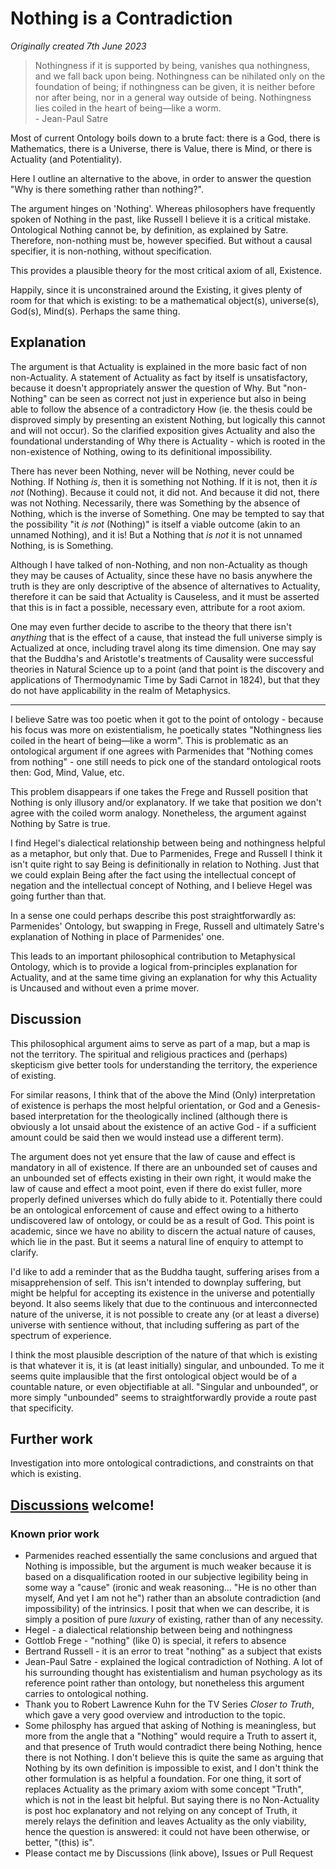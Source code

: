 # Nothing is a Contradiction

*Originally created 7th June 2023*

> Nothingness if it is supported by being, vanishes qua nothingness, and we fall back upon
being. Nothingness can be nihilated only on the foundation of being; if nothingness can be
given, it is neither before nor after being, nor in a general way outside of being. Nothingness
lies coiled in the heart of being—like a worm.
<br>- Jean-Paul Satre

Most of current Ontology boils down to a brute fact: there is a God, there is Mathematics, there is a Universe, there is Value, there is Mind, or there is Actuality (and Potentiality).

Here I outline an alternative to the above, in order to answer the question "Why is there something rather than nothing?".

The argument hinges on 'Nothing'. Whereas philosophers have frequently spoken of Nothing in the past, like Russell I believe it is a critical mistake. Ontological Nothing cannot be, by definition, as explained by Satre. Therefore, non-nothing must be, however specified. But without a causal specifier, it is non-nothing, without specification.

This provides a plausible theory for the most critical axiom of all, Existence.

Happily, since it is unconstrained around the Existing, it gives plenty of room for that which is existing: to be a mathematical object(s), universe(s), God(s), Mind(s). Perhaps the same thing.

## Explanation

The argument is that Actuality is explained in the more basic fact of non non-Actuality. A statement of Actuality as fact by itself is unsatisfactory, because it doesn't appropriately answer the question of Why. But "non-Nothing" can be seen as correct not just in experience but also in being able to follow the absence of a contradictory How (ie. the thesis could be disproved simply by presenting an existent Nothing, but logically this cannot and will not occur). So the clarified exposition gives Actuality and also the foundational understanding of Why there is Actuality - which is rooted in the non-existence of Nothing, owing to its definitional impossibility.

There has never been Nothing, never will be Nothing, never could be Nothing. If Nothing *is*, then it is something not Nothing. If it is not, then it *is not* (Nothing). Because it could not, it did not. And because it did not, there was not Nothing. Necessarily, there was Something by the absence of Nothing, which is the inverse of Something. One may be tempted to say that the possibility "it *is not* (Nothing)" is itself a viable outcome (akin to an unnamed Nothing), and it is! But a Nothing that *is not* it is not unnamed Nothing, is is Something.

Although I have talked of non-Nothing, and non non-Actuality as though they may be causes of Actuality, since these have no basis anywhere the truth is they are only descriptive of the absence of alternatives to Actuality, therefore it can be said that Actuality is Causeless, and it must be asserted that this is in fact a possible, necessary even, attribute for a root axiom.

One may even further decide to ascribe to the theory that there isn't *anything* that is the effect of a cause, that instead the full universe simply is Actualized at once, including travel along its time dimension. One may say that the Buddha's and Aristotle's treatments of Causality were successful theories in Natural Science up to a point (and that point is the discovery and applications of Thermodynamic Time by Sadi Carnot in 1824), but that they do not have applicability in the realm of Metaphysics.

---

I believe Satre was too poetic when it got to the point of ontology - because his focus was more on existentialism, he poetically states "Nothingness
lies coiled in the heart of being—like a worm". This is problematic as an ontological argument if one agrees with Parmenides that "Nothing comes from nothing" - one still needs to pick one of the standard ontological roots then: God, Mind, Value, etc.

This problem disappears if one takes the Frege and Russell position that Nothing is only illusory and/or explanatory. If we take that position we don't agree with the coiled worm analogy. Nonetheless, the argument against Nothing by Satre is true.

I find Hegel's dialectical relationship between being and nothingness helpful as a metaphor, but only that. Due to Parmenides, Frege and Russell I think it isn't quite right to say Being is definitionally in relation to Nothing. Just that we could explain Being after the fact using the intellectual concept of negation and the intellectual concept of Nothing, and I believe Hegel was going further than that.

In a sense one could perhaps describe this post straightforwardly as: Parmenides' Ontology, but swapping in Frege, Russell and ultimately Satre's explanation of Nothing in place of Parmenides' one.

This leads to an important philosophical contribution to Metaphysical Ontology, which is to provide a logical from-principles explanation for Actuality, and at the same time giving an explanation for why this Actuality is Uncaused and without even a prime mover.

## Discussion

This philosophical argument aims to serve as part of a map, but a map is not the territory. The spiritual and religious practices and (perhaps) skepticism give better tools for understanding the territory, the experience of existing.

For similar reasons, I think that of the above the Mind (Only) interpretation of existence is perhaps the most helpful orientation, or God and a Genesis-based interpretation for the theologically inclined (although there is obviously a lot unsaid about the existence of an active God - if a sufficient amount could be said then we would instead use a different term).

The argument does not yet ensure that the law of cause and effect is mandatory in all of existence. If there are an unbounded set of causes and an unbounded set of effects existing in their own right, it would make the law of cause and effect a moot point, even if there do exist fuller, more properly defined universes which do fully abide to it. Potentially there could be an ontological enforcement of cause and effect owing to a hitherto undiscovered law of ontology, or could be as a result of God. This point is academic, since we have no ability to discern the actual nature of causes, which lie in the past. But it seems a natural line of enquiry to attempt to clarify.

I'd like to add a reminder that as the Buddha taught, suffering arises from a misapprehension of self. This isn't intended to downplay suffering, but might be helpful for accepting its existence in the universe and potentially beyond. It also seems likely that due to the continuous and interconnected nature of the universe, it is not possible to create any (or at least a diverse) universe with sentience without, that including suffering as part of the spectrum of experience.

I think the most plausible description of the nature of that which is existing is that whatever it is, it is (at least initially) singular, and unbounded. To me it seems quite implausible that the first ontological object would be of a countable nature, or even objectifiable at all. "Singular and unbounded", or more simply "unbounded" seems to straightforwardly provide a route past that specificity.

## Further work

Investigation into more ontological contradictions, and constraints on that which is existing.

## [Discussions](https://github.com/aliclark/the_wooden_sword/discussions) welcome!

### Known prior work
- Parmenides reached essentially the same conclusions and argued that Nothing is impossible, but the argument is much weaker because it is based on a disqualification rooted in our subjective legibility being in some way a "cause" (ironic and weak reasoning... "He is no other than myself, And yet I am not he") rather than an absolute contradiction (and impossibility) of the intrinsics. I posit that when we can describe, it is simply a position of pure *luxury* of existing, rather than of any necessity.
- Hegel - a dialectical relationship between being and nothingness
- Gottlob Frege - "nothing" (like 0) is special, it refers to absence
- Bertrand Russell - it is an error to treat "nothing" as a subject that exists
- Jean-Paul Satre - explained the logical contradiction of Nothing. A lot of his surrounding thought has existentialism and human psychology as its reference point rather than ontology, but nonetheless this argument carries to ontological nothing.
- Thank you to Robert Lawrence Kuhn for the TV Series *Closer to Truth*, which gave a very good overview and introduction to the topic.
- Some philosphy has argued that asking of Nothing is meaningless, but more from the angle that a "Nothing" would require a Truth to assert it, and that presence of Truth would contradict there being Nothing, hence there is not Nothing. I don't believe this is quite the same as arguing that Nothing by its own definition is impossible to exist, and I don't think the other formulation is as helpful a foundation. For one thing, it sort of replaces Actuality as the primary axiom with some concept "Truth", which is not in the least bit helpful. But saying there is no Non-Actuality is post hoc explanatory and not relying on any concept of Truth, it merely relays the definition and leaves Actuality as the only viability, hence the question is answered: it could not have been otherwise, or better, "(this) is".
- Please contact me by Discussions (link above), Issues or Pull Request
